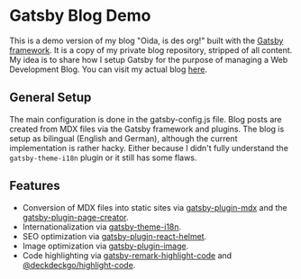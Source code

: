 # Gatsby Blog Demo

This is a demo version of my blog "Oida, is des org!" built with the [Gatsby framework](https://www.gatsbyjs.com/). It is a copy of my private blog repository, stripped of all content. My idea is to share how I setup Gatsby for the purpose of managing a Web Development Blog. You can visit my actual blog [here](https://www.oidaisdes.org/).

## General Setup

The main configuration is done in the gatsby-config.js file. Blog posts are created from MDX files via the Gatsby framework and plugins. The blog is setup as bilingual (English and German), although the current implementation is rather hacky. Either because I didn't fully understand the `gatsby-theme-i18n` plugin or it still has some flaws.

## Features

- Conversion of MDX files into static sites via [gatsby-plugin-mdx](https://www.gatsbyjs.com/plugins/gatsby-plugin-mdx/) and the [gatsby-plugin-page-creator](https://www.gatsbyjs.com/plugins/gatsby-plugin-page-creator/).
- Internationalization via [gatsby-theme-i18n](https://www.gatsbyjs.com/plugins/gatsby-theme-i18n/).
- SEO optimization via [gatsby-plugin-react-helmet](https://www.gatsbyjs.com/plugins/gatsby-plugin-react-helmet/).
- Image optimization via [gatsby-plugin-image](https://www.gatsbyjs.com/plugins/gatsby-plugin-image/).
- Code highlighting via [gatsby-remark-highlight-code](https://www.gatsbyjs.com/plugins/gatsby-remark-highlight-code/) and [@deckdeckgo/highlight-code](https://www.npmjs.com/package/@deckdeckgo/highlight-code).